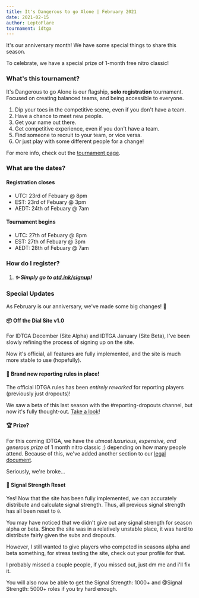 ```yaml
---
title: It's Dangerous to go Alone | February 2021
date: 2021-02-15
author: LeptoFlare
tournament: idtga
---
```


It's our anniversary month! We have some special things to share this season.

To celebrate, we have a special prize of 1-month free nitro classic!

### What's this tournament?
It's Dangerous to go Alone is our flagship, **solo registration** tournament. Focused on creating balanced teams, and being accessible to everyone.

1. Dip your toes in the competitive scene, even if you don't have a team.
1. Have a chance to meet new people.
1. Get your name out there.
1. Get competitive experience, even if you don't have a team.
1. Find someone to recruit to your team, or vice versa.
1. Or just play with some different people for a change!

For more info, check out the [tournament page](https://otd.ink/idtga).

### What are the dates?
#### Registration closes
- UTC: 23rd of Febuary @ 8pm
- EST: 23rd of Febuary @ 3pm
- AEDT: 24th of Febuary @ 7am

#### Tournament begins
- UTC: 27th of Febuary @ 8pm
- EST: 27th of Febuary @ 3pm
- AEDT: 28th of Febuary @ 7am

### How do I register?
1. ##### :sparkles: Simply go to [otd.ink/signup](https://otd.ink/signup)!

### Special Updates
As February is our anniversary, we've made some big changes! :tada:

#### :package: Off the Dial Site v1.0
For IDTGA December (Site Alpha) and IDTGA January (Site Beta), I've been slowly refining the process of signing up on the site.

Now it's official, all features are fully implemented, and the site is much more stable to use (hopefully).

#### :loudspeaker: Brand new reporting rules in place!
The official IDTGA rules has been *entirely reworked* for reporting players (previously just dropouts)!

We saw a beta of this last season with the <Mention>#reporting-dropouts</Mention> channel, but now it's fully thought-out. [Take a look](https://otd.ink/idtga/rules#reporting-players)!

#### :trophy: Prize?
For this coming IDTGA, we have the *utmost luxurious, expensive, and generous prize* of 1 month nitro classic ;) depending on how many people attend. Because of this, we've added another section to our [legal document](https://otd.ink/legal).

Seriously, we're broke...

#### :signal_strength: Signal Strength Reset
Yes! Now that the site has been fully implemented, we can accurately distribute and calculate signal strength. Thus, all previous signal strength has all been reset to `0`.

You may have noticed that we didn't give out any signal strength for season alpha or beta. Since the site was in a relatively unstable place, it was hard to distribute fairly given the subs and dropouts.

However, I still wanted to give players who competed in seasons alpha and beta something, for stress testing the site, check out your profile for that.

I probably missed a couple people, if you missed out, just dm me and i'll fix it.

You will also now be able to get the <Mention>Signal Strength: 1000+</Mention> and <Mention>@Signal Strength: 5000+</Mention> roles if you try hard enough.

